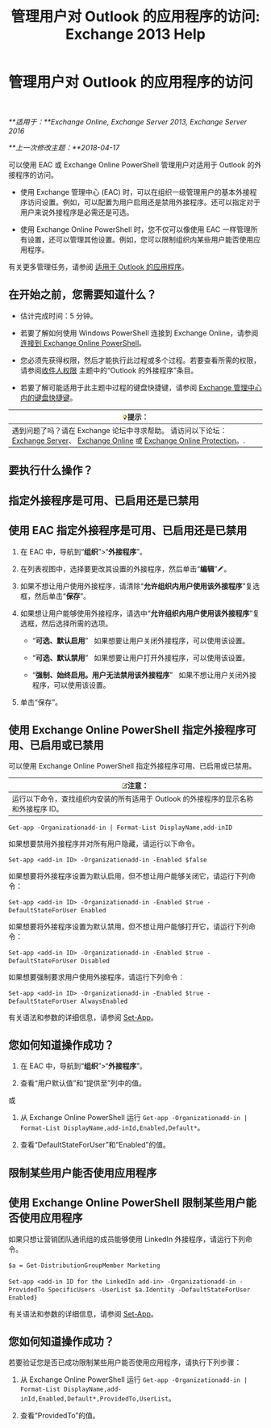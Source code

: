 ﻿---
title: '管理用户对 Outlook 的应用程序的访问: Exchange 2013 Help'
TOCTitle: 管理用户对 Outlook 的应用程序的访问
ms:assetid: e5833dec-a23a-439e-ac03-92671817bff8
ms:mtpsurl: https://technet.microsoft.com/zh-cn/library/JJ943757(v=EXCHG.150)
ms:contentKeyID: 52061572
ms.date: 04/23/2018
mtps_version: v=EXCHG.150
ms.translationtype: HT
---

# 管理用户对 Outlook 的应用程序的访问

 

_**适用于：**Exchange Online, Exchange Server 2013, Exchange Server 2016_

_**上一次修改主题：**2018-04-17_

可以使用 EAC 或 Exchange Online PowerShell 管理用户对适用于 Outlook 的外接程序的访问。

  - 使用 Exchange 管理中心 (EAC) 时，可以在组织一级管理用户的基本外接程序访问设置。例如，可以配置为用户启用还是禁用外接程序。还可以指定对于用户来说外接程序是必需还是可选。

  - 使用 Exchange Online PowerShell 时，您不仅可以像使用 EAC 一样管理所有设置，还可以管理其他设置。例如，您可以限制组织内某些用户能否使用应用程序。

有关更多管理任务，请参阅 [适用于 Outlook 的应用程序](add-ins-for-outlook-exchange-2013-help.md)。

## 在开始之前，您需要知道什么？

  - 估计完成时间：5 分钟。

  - 若要了解如何使用 Windows PowerShell 连接到 Exchange Online，请参阅[连接到 Exchange Online PowerShell](https://go.microsoft.com/fwlink/p/?linkid=396554)。

  - 您必须先获得权限，然后才能执行此过程或多个过程。若要查看所需的权限，请参阅[收件人权限](recipients-permissions-exchange-2013-help.md) 主题中的“Outlook 的外接程序”条目。

  - 若要了解可能适用于此主题中过程的键盘快捷键，请参阅 [Exchange 管理中心内的键盘快捷键](keyboard-shortcuts-in-the-exchange-admin-center-exchange-online-protection-help.md)。

<table>
<thead>
<tr class="header">
<th><img src="images/Bb124558.tip(EXCHG.150).gif" title="提示" alt="提示" />提示：</th>
</tr>
</thead>
<tbody>
<tr class="odd">
<td>遇到问题了吗？请在 Exchange 论坛中寻求帮助。 请访问以下论坛：<a href="https://go.microsoft.com/fwlink/p/?linkid=60612">Exchange Server</a>、 <a href="https://go.microsoft.com/fwlink/p/?linkid=267542">Exchange Online</a> 或 <a href="https://go.microsoft.com/fwlink/p/?linkid=285351">Exchange Online Protection</a>。.</td>
</tr>
</tbody>
</table>


## 要执行什么操作？

## 指定外接程序是可用、已启用还是已禁用

## 使用 EAC 指定外接程序是可用、已启用还是已禁用

1.  在 EAC 中，导航到“**组织**”\>“**外接程序**”。

2.  在列表视图中，选择要更改其设置的外接程序，然后单击“**编辑**”![编辑图标](images/Bb124582.6f53ccb2-1f13-4c02-bea0-30690e6ea71d(EXCHG.150).gif "编辑图标")。

3.  如果不想让用户使用外接程序，请清除“**允许组织内用户使用该外接程序**”复选框，然后单击“**保存**”。

4.  如果想让用户能够使用外接程序，请选中“**允许组织内用户使用该外接程序**”复选框，然后选择所需的选项。
    
      - “**可选、默认启用**”   如果想要让用户关闭外接程序，可以使用该设置。
    
      - “**可选、默认禁用**”   如果想要让用户打开外接程序，可以使用该设置。
    
      - “**强制、始终启用。用户无法禁用该外接程序**”   如果不想让用户关闭外接程序，可以使用该设置。

5.  单击“保存”。

## 使用 Exchange Online PowerShell 指定外接程序可用、已启用或已禁用

可以使用 Exchange Online PowerShell 指定外接程序可用、已启用或已禁用。

<table>
<thead>
<tr class="header">
<th><img src="images/Bb124558.note(EXCHG.150).gif" title="注意" alt="注意" />注意：</th>
</tr>
</thead>
<tbody>
<tr class="odd">
<td>运行以下命令，查找组织内安装的所有适用于 Outlook 的外接程序的显示名称和外接程序 ID。</td>
</tr>
</tbody>
</table>


    Get-app -Organizationadd-in | Format-List DisplayName,add-inID

如果想要禁用外接程序并对所有用户隐藏，请运行以下命令。

    Set-app <add-in ID> -Organizationadd-in -Enabled $false

如果想要将外接程序设置为默认启用，但不想让用户能够关闭它，请运行下列命令：

    Set-app <add-in ID> -Organizationadd-in -Enabled $true -DefaultStateForUser Enabled

如果想要将外接程序设置为默认禁用，但不想让用户能够打开它，请运行下列命令：

    Set-app <add-in ID> -Organizationadd-in -Enabled $true -DefaultStateForUser Disabled

如果想要强制要求用户使用外接程序，请运行下列命令：

    Set-app <add-in ID> -Organizationadd-in -Enabled $true -DefaultStateForUser AlwaysEnabled

有关语法和参数的详细信息，请参阅 [Set-App](https://technet.microsoft.com/zh-cn/library/jj218630\(v=exchg.150\))。

## 您如何知道操作成功？

1.  在 EAC 中，导航到“**组织**”\>“**外接程序**”。

2.  查看“用户默认值”和“提供至”列中的值。

或

1.  从 Exchange Online PowerShell 运行 `Get-app -Organizationadd-in | Format-List DisplayName,add-inId,Enabled,Default*`。

2.  查看“DefaultStateForUser”和“Enabled”的值。

## 限制某些用户能否使用应用程序

## 使用 Exchange Online PowerShell 限制某些用户能否使用应用程序

如果只想让营销团队通讯组的成员能够使用 LinkedIn 外接程序，请运行下列命令。

    $a = Get-DistributionGroupMember Marketing

    Set-app <add-in ID for the LinkedIn add-in> -Organizationadd-in -ProvidedTo SpecificUsers -UserList $a.Identity -DefaultStateForUser Enabled}

有关语法和参数的详细信息，请参阅 [Set-App](https://technet.microsoft.com/zh-cn/library/jj218630\(v=exchg.150\))。

## 您如何知道操作成功？

若要验证您是否已成功限制某些用户能否使用应用程序，请执行下列步骤：

1.  从 Exchange Online PowerShell 运行 `Get-app -Organizationadd-in | Format-List DisplayName,add-inId,Enabled,Default*,ProvidedTo,UserList`。

2.  查看“ProvidedTo”的值。

